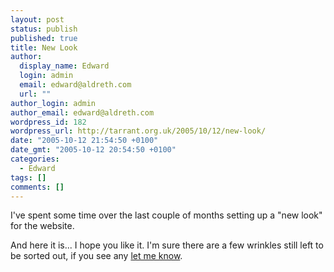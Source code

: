 ```yaml
---
layout: post
status: publish
published: true
title: New Look
author:
  display_name: Edward
  login: admin
  email: edward@aldreth.com
  url: ""
author_login: admin
author_email: edward@aldreth.com
wordpress_id: 182
wordpress_url: http://tarrant.org.uk/2005/10/12/new-look/
date: "2005-10-12 21:54:50 +0100"
date_gmt: "2005-10-12 20:54:50 +0100"
categories:
  - Edward
tags: []
comments: []
---
```


<p>I've spent some time over the last couple of months setting up a "new look" for the website.</p>
<p>And here it is... I hope you like it.  I'm sure there are a few wrinkles still left to be sorted out, if you see any <a href="https://tarrant.org.uk/contact/">let me know</a>.</p>
